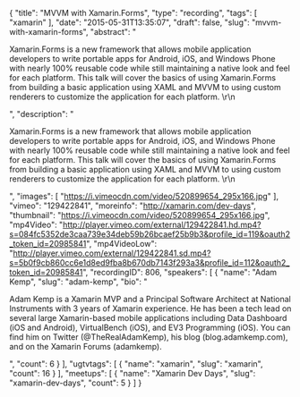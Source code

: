 {
  "title": "MVVM with Xamarin.Forms",
  "type": "recording",
  "tags": [
    "xamarin"
  ],
  "date": "2015-05-31T13:35:07",
  "draft": false,
  "slug": "mvvm-with-xamarin-forms",
  "abstract": "<p>Xamarin.Forms is a new framework that allows mobile application developers to write portable apps for Android, iOS, and Windows Phone with nearly 100% reusable code while still maintaining a native look and feel for each platform. This talk will cover the basics of using Xamarin.Forms from building a basic application using XAML and MVVM to using custom renderers to customize the application for each platform. \r\n</p>",
  "description": "<p>Xamarin.Forms is a new framework that allows mobile application developers to write portable apps for Android, iOS, and Windows Phone with nearly 100% reusable code while still maintaining a native look and feel for each platform. This talk will cover the basics of using Xamarin.Forms from building a basic application using XAML and MVVM to using custom renderers to customize the application for each platform. \r\n</p>",
  "images": [
    "https://i.vimeocdn.com/video/520899654_295x166.jpg"
  ],
  "vimeo": "129422841",
  "moreinfo": "http://xamarin.com/dev-days",
  "thumbnail": "https://i.vimeocdn.com/video/520899654_295x166.jpg",
  "mp4Video": "http://player.vimeo.com/external/129422841.hd.mp4?s=084fc5352de3caa739e34deb59b26bcaef25b9b3&profile_id=119&oauth2_token_id=20985841",
  "mp4VideoLow": "http://player.vimeo.com/external/129422841.sd.mp4?s=5b0f9cb860cc6e1d8ed9fba8b670db7143f293a3&profile_id=112&oauth2_token_id=20985841",
  "recordingID": 806,
  "speakers": [
    {
      "name": "Adam Kemp",
      "slug": "adam-kemp",
      "bio": "<p>Adam Kemp is a Xamarin MVP and a Principal Software Architect at National Instruments with 3 years of Xamarin experience. He has been a tech lead on several large Xamarin-based mobile applications including Data Dashboard (iOS and Android), VirtualBench (iOS), and EV3 Programming (iOS). You can find him on Twitter (@TheRealAdamKemp), his blog (blog.adamkemp.com), and on the Xamarin Forums (adamkemp).</p>",
      "count": 6
    }
  ],
  "ugtvtags": [
    {
      "name": "xamarin",
      "slug": "xamarin",
      "count": 16
    }
  ],
  "meetups": [
    {
      "name": "Xamarin Dev Days",
      "slug": "xamarin-dev-days",
      "count": 5
    }
  ]
}